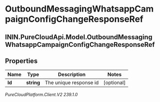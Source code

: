# OutboundMessagingWhatsappCampaignConfigChangeResponseRef

## ININ.PureCloudApi.Model.OutboundMessagingWhatsappCampaignConfigChangeResponseRef

## Properties

|Name | Type | Description | Notes|
|------------ | ------------- | ------------- | -------------|
| **Id** | **string** | The unique response id | [optional] |



_PureCloudPlatform.Client.V2 239.1.0_
